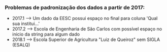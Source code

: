 ### Problemas de padronização dos dados a partir de 2017:

* 2017.1 --> Um dado da EESC possui espaço no final para coluna 'Qual sua institui...'
* 2017.2 --> Escola de Engenharia de São Carlos com possível espaço no inicio da string para algum dado
* 2018.1 --> Escola Superior de Agricultura "Luiz de Queiroz" sem SIGLA (ESALQ)
